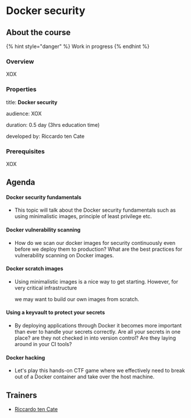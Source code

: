 # Docker security

## About the course

{% hint style="danger" %}
Work in progress
{% endhint %}

### Overview

XOX

### Properties

title: **Docker security**

audience: XOX

duration: 0.5 day \(3hrs education time\)

developed by: Riccardo ten Cate

### Prerequisites

XOX

## Agenda

#### Docker security fundamentals

* This topic will talk about the Docker security fundamentals such as using minimalistic images, principle of least privilege etc.

#### Docker vulnerability scanning

* How do we scan our docker images for security continuously even before we deploy them to production? What are the best practices for vulnerability scanning on Docker images.

#### Docker scratch images

* Using minimalistic images is a nice way to get starting. However, for very critical infrastructure

  we may want to build our own images from scratch.

#### Using a keyvault to protect your secrets

* By deploying applications through Docker it becomes more important than ever to handle your secrets correctly. Are all your secrets in one place? are they not checked in into version control? Are they laying around in your CI tools?

#### Docker hacking

* Let's play this hands-on CTF game where we effectively need to break out of a Docker container and take over the host machine.

## Trainers

* [Riccardo ten Cate](../trainers/riccardo-ten-cate.md)

